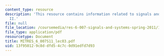 ```yaml
---
content_type: resource
description: 'This resource contains information related to signals and systems: part
  II.'
file: null
file_location: /coursemedia/res-6-007-signals-and-systems-spring-2011/13f950129c8ddfd54c7c0d91edfd7d93_MITRES_6_007S11_lec03.pdf
file_type: application/pdf
resourcetype: Document
title: MITRES_6_007S11_lec03.pdf
uid: 13f95012-9c8d-dfd5-4c7c-0d91edfd7d93
---
```

